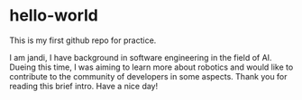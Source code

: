 # hello-world
This is my first github repo for practice.

I am jandi, I have background in software engineering in the field of AI.
Dueing this time, I was aiming to learn more about robotics and would like to contribute to the community of developers in some aspects.
Thank you for reading this brief intro. Have a nice day!
